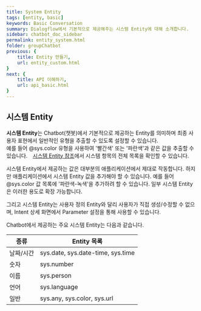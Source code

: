 ```yaml
---
title: System Entity
tags: [entity, basic]
keywords: Basic Conversation
summary: Dialogflow에서 기본적으로 제공해주는 시스템 Entity에 대해 소개합니다.
sidebar: chatbot_doc_sidebar
permalink: entity_system.html
folder: groupChatbot
previous: {
    title: Entity 만들기, 
    url: entity_custom.html
}
next: {
    title: API 이해하기,
    url: api_basic.html
}
---
```


## 시스템 Entity

**시스템 Entity**는 Chatbot(챗봇)에서 기본적으로 제공하는 Entity를 의미하며 최종 사용자 표현에서 일반적인 유형을 추출할 수 있도록 설정할 수 있습니다. <br/>
예를 들어 @sys.color 유형을 사용하여 '빨간색' 또는 '파란색'과 같은 값을 추출할 수 있습니다. <span style="color:#2c3238;"><i class="fa fa-external-link-square" aria-hidden="true" style="margin:0px 5px"></i>[시스템 Entity 참조](https://cloud.google.com/dialogflow/docs/entities-system)</span>에서 시스템 항목의 전체 목록을 확인할 수 있습니다.<br/>

시스템 Entity에서 제공하는 값은 대부분의 애플리케이션에서 제대로 작동합니다. 하지만 애플리케이션에서 시스템 Entity 값을 추가해야 할 수 있습니다. 예를 들어 @sys.color 값 목록에 '파란색-녹색'을 추가하려 할 수 있습니다. 일부 시스템 Entity은 이러한 용도로 확장 가능합니다.<br/>

그리고 시스템 Entity는 사용자 정의 Entity와 달리 사용자가 직접 생성/수정할 수 없으며, Intent 상세 화면에서 Parameter 설정을 통해 사용할 수 있습니다.<br/>
<!-- Intent 만들기에서 entity 매칭해주는 부분 -->

Chatbot에서 제공하는 주요 시스템 Entity는 다음과 같습니다.<br/>

| 종류 | Entity 목록 | 
|--------|-------|
| 날짜/시간 | sys.date, sys.date-time, sys.time |
| 숫자 | sys.number |
| 이름 | sys.person |
| 언어 | sys.language |
| 일반 | sys.any, sys.color, sys.url |

<br/>

<!-- ### 시스템 Entity 예시 - 날짜 Entity

| Entity | 대표어 | 
|--------|-------|
| sys.date | 오늘, 내일, 모레, 어제, 그제, 3일 전, 3일 후 등 |

**날짜 Entity**는 날짜를 가리키는 단어를 구분합니다. 일, 월, 년에 대해 각각의 시스템 Entity를 제공합니다. <br/>

Intent에 날짜 Entity 타입의 Parameter를 추가하고 날짜 지칭 단어가 들어가는 문장을 입력하면 단어가 숫자값으로 변환되어 들어오는 것을 확인할 수 있습니다. '오늘', '당월', '올해'를 0으로 잡고 기준으로 부터 떨어진 날짜수를 계산하여 반환하게 됩니다.   -->